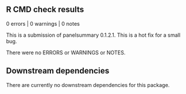 ## R CMD check results

0 errors | 0 warnings | 0 notes


This is a submission of panelsummary 0.1.2.1. This is a hot fix for a small bug.

There were no ERRORS or WARNINGS or NOTES.



## Downstream dependencies

There are currently no downstream dependencies for this package.
